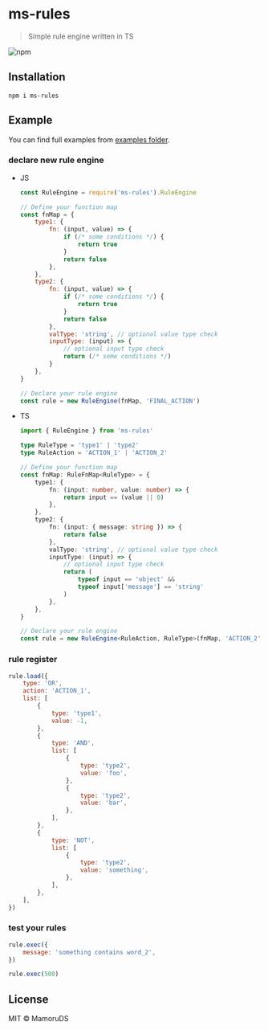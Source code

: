 # ms-rules

> Simple rule engine written in TS

![npm](https://img.shields.io/npm/v/ms-rules.svg?style=flat-square)

## Installation

```shell
npm i ms-rules
```

## Example

You can find full examples from [examples folder](https://github.com/MamoruDS/ms-rules/tree/main/examples).

### declare new rule engine

-   JS

    ```javascript
    const RuleEngine = require('ms-rules').RuleEngine

    // Define your function map
    const fnMap = {
        type1: {
            fn: (input, value) => {
                if (/* some conditions */) {
                    return true
                }
                return false
            },
        },
        type2: {
            fn: (input, value) => {
                if (/* some conditions */) {
                    return true
                }
                return false
            },
            valType: 'string', // optional value type check
            inputType: (input) => {
                // optional input type check
                return (/* some conditions */)
            }
        },
    }

    // Declare your rule engine
    const rule = new RuleEngine(fnMap, 'FINAL_ACTION')
    ```

-   TS

    ```typescript
    import { RuleEngine } from 'ms-rules'

    type RuleType = 'type1' | 'type2'
    type RuleAction = 'ACTION_1' | 'ACTION_2'

    // Define your function map
    const fnMap: RuleFnMap<RuleType> = {
        type1: {
            fn: (input: number, value: number) => {
                return input == (value || 0)
            },
        },
        type2: {
            fn: (input: { message: string }) => {
                return false
            },
            valType: 'string', // optional value type check
            inputType: (input) => {
                // optional input type check
                return (
                    typeof input == 'object' &&
                    typeof input['message'] == 'string'
                )
            },
        },
    }

    // Declare your rule engine
    const rule = new RuleEngine<RuleAction, RuleType>(fnMap, 'ACTION_2')
    ```

### rule register

```javascript
rule.load({
    type: 'OR',
    action: 'ACTION_1',
    list: [
        {
            type: 'type1',
            value: -1,
        },
        {
            type: 'AND',
            list: [
                {
                    type: 'type2',
                    value: 'foo',
                },
                {
                    type: 'type2',
                    value: 'bar',
                },
            ],
        },
        {
            type: 'NOT',
            list: [
                {
                    type: 'type2',
                    value: 'something',
                },
            ],
        },
    ],
})
```

### test your rules

```javascript
rule.exec({
    message: 'something contains word_2',
})

rule.exec(500)
```

## License

MIT © MamoruDS

